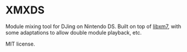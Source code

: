 # XMXDS

Module mixing tool for DJing on Nintendo DS.
Built on top of [libxm7](https://github.com/sverx/libxm7), with some adaptations to allow double module playback, etc.

MIT license.
